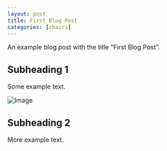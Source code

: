 ```yaml
---
layout: post
title: First Blog Post
categories: [chairs]
---
```


An example blog post with the title "First Blog Post".

## Subheading 1

Some example text.

![Image](https://i.postimg.cc/fW0TZctZ/chairs-ad.jpg)

## Subheading 2

More example text.
